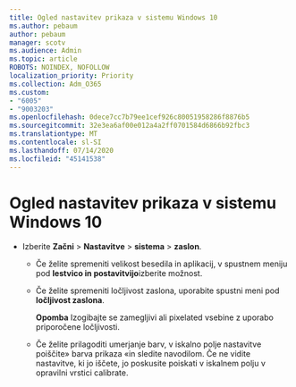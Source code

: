 ```yaml
---
title: Ogled nastavitev prikaza v sistemu Windows 10
ms.author: pebaum
author: pebaum
manager: scotv
ms.audience: Admin
ms.topic: article
ROBOTS: NOINDEX, NOFOLLOW
localization_priority: Priority
ms.collection: Adm_O365
ms.custom:
- "6005"
- "9003203"
ms.openlocfilehash: 0dece7cc7b79ee1cef926c80051958286f8876b5
ms.sourcegitcommit: 32e3ea6af00e012a4a2ff0701584d6866b92fbc3
ms.translationtype: MT
ms.contentlocale: sl-SI
ms.lasthandoff: 07/14/2020
ms.locfileid: "45141538"
---
```

# <a name="view-display-settings-in-windows-10"></a>Ogled nastavitev prikaza v sistemu Windows 10

- Izberite **Začni**   >  **Nastavitve**   >  **sistema**  >  **zaslon**.
    -  Če želite spremeniti velikost besedila in aplikacij, v spustnem meniju pod **lestvico in postavitvijo**izberite možnost.
    - Če želite spremeniti ločljivost zaslona, uporabite spustni meni pod **ločljivost zaslona**.
     
      **Opomba** Izogibajte se zamegljivi ali pixelated vsebine z uporabo priporočene ločljivosti.
    - Če želite prilagoditi umerjanje barv, v iskalno polje nastavitve poiščite» barva prikaza «in sledite navodilom. Če ne vidite nastavitve, ki jo iščete, jo poskusite poiskati v iskalnem polju v opravilni vrstici calibrate.